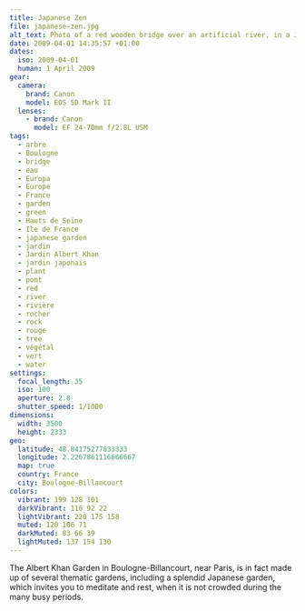 ```yaml
---
title: Japanese Zen
file: japanese-zen.jpg
alt_text: Photo of a red wooden bridge over an artificial river, in a Japanese garden
date: 2009-04-01 14:35:57 +01:00
dates:
  iso: 2009-04-01
  human: 1 April 2009
gear:
  camera:
    brand: Canon
    model: EOS 5D Mark II
  lenses:
    - brand: Canon
      model: EF 24-70mm f/2.8L USM
tags:
  - arbre
  - Boulogne
  - bridge
  - eau
  - Europa
  - Europe
  - France
  - garden
  - green
  - Hauts de Seine
  - Ile de France
  - japanese garden
  - jardin
  - Jardin Albert Khan
  - jardin japonais
  - plant
  - pont
  - red
  - river
  - rivière
  - rocher
  - rock
  - rouge
  - tree
  - végétal
  - vert
  - water
settings:
  focal_length: 35
  iso: 100
  aperture: 2.8
  shutter_speed: 1/1000
dimensions:
  width: 3500
  height: 2333
geo:
  latitude: 48.84175277833333
  longitude: 2.2267861116666667
  map: true
  country: France
  city: Boulogne-Billancourt
colors:
  vibrant: 199 128 101
  darkVibrant: 116 92 22
  lightVibrant: 220 175 158
  muted: 120 106 71
  darkMuted: 83 66 39
  lightMuted: 137 154 130
---
```


The Albert Khan Garden in Boulogne-Billancourt, near Paris, is in fact made up of several thematic gardens, including a splendid Japanese garden, which invites you to meditate and rest, when it is not crowded during the many busy periods.
